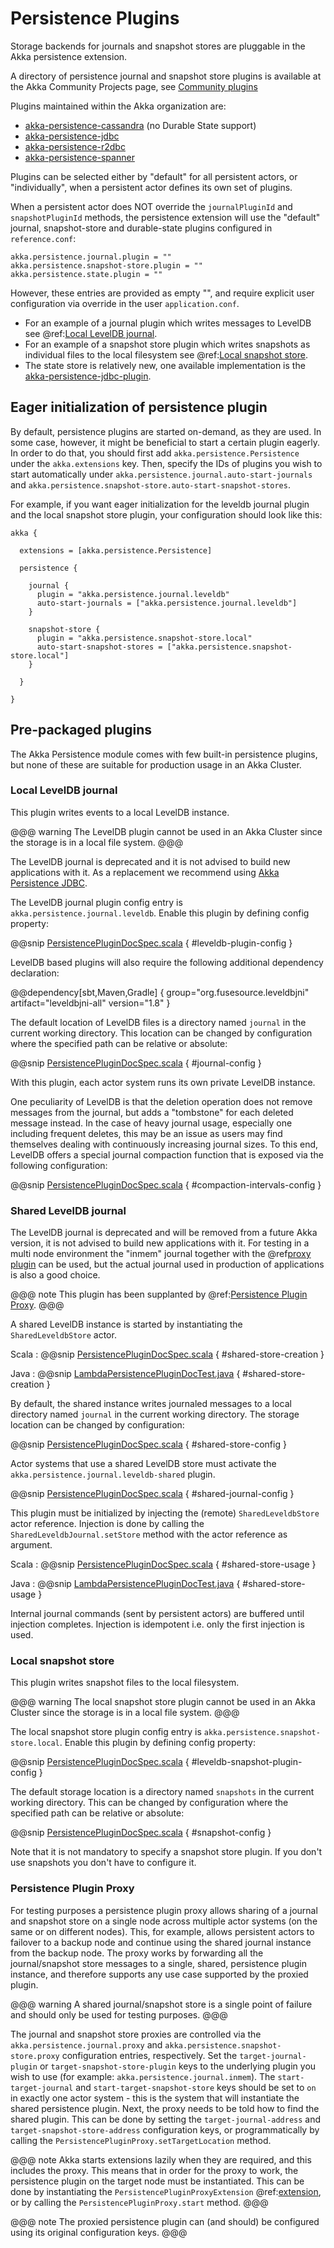 # Persistence Plugins 

Storage backends for journals and snapshot stores are pluggable in the Akka persistence extension.

A directory of persistence journal and snapshot store plugins is available at the Akka Community Projects page, see [Community plugins](https://akka.io/community/)

Plugins maintained within the Akka organization are:

* [akka-persistence-cassandra](https://doc.akka.io/docs/akka-persistence-cassandra/current/) (no Durable State support)
* [akka-persistence-jdbc](https://doc.akka.io/docs/akka-persistence-jdbc/current/)
* [akka-persistence-r2dbc](https://doc.akka.io/docs/akka-persistence-r2dbc/current/)
* [akka-persistence-spanner](https://doc.akka.io/docs/akka-persistence-spanner/current/)

Plugins can be selected either by "default" for all persistent actors,
or "individually", when a persistent actor defines its own set of plugins.

When a persistent actor does NOT override the `journalPluginId` and `snapshotPluginId` methods,
the persistence extension will use the "default" journal, snapshot-store and durable-state plugins configured in `reference.conf`:

```
akka.persistence.journal.plugin = ""
akka.persistence.snapshot-store.plugin = ""
akka.persistence.state.plugin = ""
```

However, these entries are provided as empty "", and require explicit user configuration via override in the user `application.conf`.

* For an example of a journal plugin which writes messages to LevelDB see @ref:[Local LevelDB journal](#local-leveldb-journal).
* For an example of a snapshot store plugin which writes snapshots as individual files to the local filesystem see @ref:[Local snapshot store](#local-snapshot-store).
* The state store is relatively new, one available implementation is the [akka-persistence-jdbc-plugin](https://doc.akka.io/docs/akka-persistence-jdbc/current/).

## Eager initialization of persistence plugin

By default, persistence plugins are started on-demand, as they are used. In some case, however, it might be beneficial
to start a certain plugin eagerly. In order to do that, you should first add `akka.persistence.Persistence`
under the `akka.extensions` key. Then, specify the IDs of plugins you wish to start automatically under
`akka.persistence.journal.auto-start-journals` and `akka.persistence.snapshot-store.auto-start-snapshot-stores`.

For example, if you want eager initialization for the leveldb journal plugin and the local snapshot store plugin, your configuration should look like this:  

```
akka {

  extensions = [akka.persistence.Persistence]

  persistence {

    journal {
      plugin = "akka.persistence.journal.leveldb"
      auto-start-journals = ["akka.persistence.journal.leveldb"]
    }

    snapshot-store {
      plugin = "akka.persistence.snapshot-store.local"
      auto-start-snapshot-stores = ["akka.persistence.snapshot-store.local"]
    }

  }

}
```

## Pre-packaged plugins

The Akka Persistence module comes with few built-in persistence plugins, but none of these are suitable
for production usage in an Akka Cluster. 

### Local LevelDB journal

This plugin writes events to a local LevelDB instance.

@@@ warning
The LevelDB plugin cannot be used in an Akka Cluster since the storage is in a local file system.
@@@

The LevelDB journal is deprecated and it is not advised to build new applications with it.
As a replacement we recommend using [Akka Persistence JDBC](https://doc.akka.io/docs/akka-persistence-jdbc/current/index.html).

The LevelDB journal plugin config entry is `akka.persistence.journal.leveldb`. Enable this plugin by
defining config property:

@@snip [PersistencePluginDocSpec.scala](/akka-docs/src/test/scala/docs/persistence/PersistencePluginDocSpec.scala) { #leveldb-plugin-config }

LevelDB based plugins will also require the following additional dependency declaration:

@@dependency[sbt,Maven,Gradle] {
  group="org.fusesource.leveldbjni"
  artifact="leveldbjni-all"
  version="1.8"
}

The default location of LevelDB files is a directory named `journal` in the current working
directory. This location can be changed by configuration where the specified path can be relative or absolute:

@@snip [PersistencePluginDocSpec.scala](/akka-docs/src/test/scala/docs/persistence/PersistencePluginDocSpec.scala) { #journal-config }

With this plugin, each actor system runs its own private LevelDB instance.

One peculiarity of LevelDB is that the deletion operation does not remove messages from the journal, but adds
a "tombstone" for each deleted message instead. In the case of heavy journal usage, especially one including frequent
deletes, this may be an issue as users may find themselves dealing with continuously increasing journal sizes. To
this end, LevelDB offers a special journal compaction function that is exposed via the following configuration:

@@snip [PersistencePluginDocSpec.scala](/akka-docs/src/test/scala/docs/persistence/PersistencePluginDocSpec.scala) { #compaction-intervals-config }

### Shared LevelDB journal

The LevelDB journal is deprecated and will be removed from a future Akka version, it is not advised to build new 
applications with it. For testing in a multi node environment the "inmem" journal together with the @ref[proxy plugin](#persistence-plugin-proxy) can be used, but the actual journal used in production of applications is also a good choice.

@@@ note
This plugin has been supplanted by @ref:[Persistence Plugin Proxy](#persistence-plugin-proxy).
@@@

A shared LevelDB instance is started by instantiating the `SharedLeveldbStore` actor.

Scala
:  @@snip [PersistencePluginDocSpec.scala](/akka-docs/src/test/scala/docs/persistence/PersistencePluginDocSpec.scala) { #shared-store-creation }

Java
:  @@snip [LambdaPersistencePluginDocTest.java](/akka-docs/src/test/java/jdocs/persistence/LambdaPersistencePluginDocTest.java) { #shared-store-creation }

By default, the shared instance writes journaled messages to a local directory named `journal` in the current
working directory. The storage location can be changed by configuration:

@@snip [PersistencePluginDocSpec.scala](/akka-docs/src/test/scala/docs/persistence/PersistencePluginDocSpec.scala) { #shared-store-config }

Actor systems that use a shared LevelDB store must activate the `akka.persistence.journal.leveldb-shared`
plugin.

@@snip [PersistencePluginDocSpec.scala](/akka-docs/src/test/scala/docs/persistence/PersistencePluginDocSpec.scala) { #shared-journal-config }

This plugin must be initialized by injecting the (remote) `SharedLeveldbStore` actor reference. Injection is
done by calling the `SharedLeveldbJournal.setStore` method with the actor reference as argument.

Scala
:  @@snip [PersistencePluginDocSpec.scala](/akka-docs/src/test/scala/docs/persistence/PersistencePluginDocSpec.scala) { #shared-store-usage }

Java
:  @@snip [LambdaPersistencePluginDocTest.java](/akka-docs/src/test/java/jdocs/persistence/LambdaPersistencePluginDocTest.java) { #shared-store-usage }

Internal journal commands (sent by persistent actors) are buffered until injection completes. Injection is idempotent
i.e. only the first injection is used.

### Local snapshot store

This plugin writes snapshot files to the local filesystem.

@@@ warning
The local snapshot store plugin cannot be used in an Akka Cluster since the storage is in a local file system.
@@@

The local snapshot store plugin config entry is `akka.persistence.snapshot-store.local`. 
Enable this plugin by defining config property:

@@snip [PersistencePluginDocSpec.scala](/akka-docs/src/test/scala/docs/persistence/PersistencePluginDocSpec.scala) { #leveldb-snapshot-plugin-config }

The default storage location is a directory named `snapshots` in the current working
directory. This can be changed by configuration where the specified path can be relative or absolute:

@@snip [PersistencePluginDocSpec.scala](/akka-docs/src/test/scala/docs/persistence/PersistencePluginDocSpec.scala) { #snapshot-config }

Note that it is not mandatory to specify a snapshot store plugin. If you don't use snapshots
you don't have to configure it.

### Persistence Plugin Proxy

For testing purposes a persistence plugin proxy allows sharing of a journal and snapshot store on a single node across multiple 
actor systems (on the same or on different nodes). This, for example, allows persistent actors to failover to a backup 
node and continue using the shared journal instance from the backup node. The proxy works by forwarding all the 
journal/snapshot store messages to a single, shared, persistence plugin instance, and therefore supports any use case 
supported by the proxied plugin.

@@@ warning
A shared journal/snapshot store is a single point of failure and should only be used for testing
purposes.
@@@

The journal and snapshot store proxies are controlled via the `akka.persistence.journal.proxy` and
`akka.persistence.snapshot-store.proxy` configuration entries, respectively. Set the `target-journal-plugin` or
`target-snapshot-store-plugin` keys to the underlying plugin you wish to use (for example:
`akka.persistence.journal.inmem`). The `start-target-journal` and `start-target-snapshot-store` keys should be
set to `on` in exactly one actor system - this is the system that will instantiate the shared persistence plugin.
Next, the proxy needs to be told how to find the shared plugin. This can be done by setting the `target-journal-address`
and `target-snapshot-store-address` configuration keys, or programmatically by calling the
`PersistencePluginProxy.setTargetLocation` method.

@@@ note
Akka starts extensions lazily when they are required, and this includes the proxy. This means that in order for the
proxy to work, the persistence plugin on the target node must be instantiated. This can be done by instantiating the
`PersistencePluginProxyExtension` @ref:[extension](extending-akka.md), or by calling the `PersistencePluginProxy.start` method.
@@@

@@@ note
The proxied persistence plugin can (and should) be configured using its original configuration keys.
@@@
